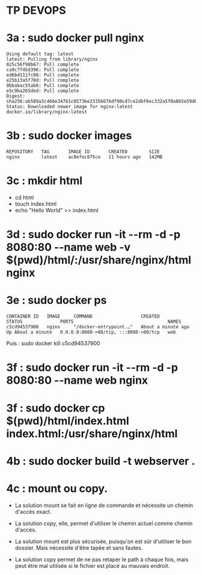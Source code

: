 # TP DEVOPS

# 3a : sudo docker pull nginx

```
Using default tag: latest
latest: Pulling from library/nginx
025c56f98b67: Pull complete 
ca9c7f45d396: Pull complete 
ed6bd111fc08: Pull complete 
e25b13a5f70d: Pull complete 
9bbabac55ab6: Pull complete 
e5c9ba265ded: Pull complete 
Digest: sha256:ab589a3c466e347b1c0573be23356676df90cd7ce2dbf6ec332a5f0a8b5e59db
Status: Downloaded newer image for nginx:latest
docker.io/library/nginx:latest
```

# 3b : sudo docker images

```
REPOSITORY   TAG       IMAGE ID       CREATED        SIZE
nginx        latest    ac8efec875ce   11 hours ago   142MB
```

# 3c : mkdir html
- cd html 
- touch index.html
- echo "Hello World" >> index.html

# 3d : sudo docker run -it --rm -d -p 8080:80 --name web -v $(pwd)/html/:/usr/share/nginx/html nginx


# 3e : sudo docker ps 
```
CONTAINER ID   IMAGE     COMMAND                  CREATED              STATUS              PORTS                                   NAMES
c5cd94537900   nginx     "/docker-entrypoint.…"   About a minute ago   Up About a minute   0.0.0.0:8080->80/tcp, :::8080->80/tcp   web
```

Puis : sudo docker kill c5cd94537900

# 3f : sudo docker run -it --rm -d -p 8080:80 --name web nginx

# 3f : sudo docker cp $(pwd)/html/index.html index.html:/usr/share/nginx/html
 
 
# 4b : sudo docker build -t webserver .

# 4c : mount ou copy.

- La solution mount se fait en ligne de commande et nécessite un chemin d'accès exact.
- La solution copy, elle, permet d'utiliser le chemin actuel comme chemin d'accès. 

- La solution mount est plus sécurisée, puisqu'on est sûr d'utiliser le bon dossier. Mais nécessite d'être tapée et sans fautes.

- La solution copy permet de ne pas retaper le path à chaque fois, mais peut être mal utilisée si le fichier est placé au mauvais endroit.

